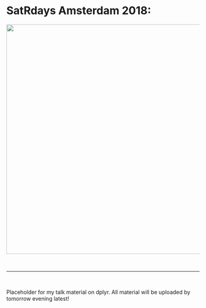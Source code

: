 # SatRdays Amsterdam 2018: 

<img src="https://raw.githubusercontent.com/suzanbaert/SatRdaysAmsterdam18_dplyr/master/images/coverslide.png" width="600">


<br><hr>
<br>

Placeholder for my talk material on dplyr.
All material will be uploaded by tomorrow evening latest!


